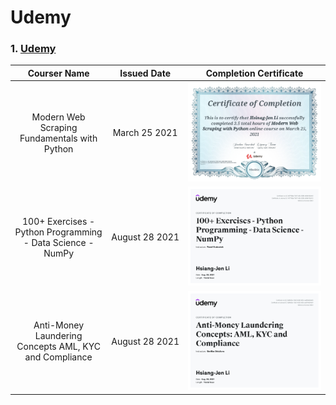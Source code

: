 # Udemy
### 1. [Udemy](https://www.udemy.com/)
  
|Courser Name|Issued Date|Completion Certificate|
|:----------:|:---------:|:--------------------:|
|Modern Web Scraping Fundamentals with Python|March&nbsp;25&nbsp;2021|<a href="https://www.udemy.com/certificate/UC-e6ebeb1b-7488-4dc0-a388-9924191964fc/"><img src="Images/Udemy_Modern Web Scraping with Python.png"/></a>|
|100+ Exercises - Python Programming - Data Science - NumPy|August&nbsp;28&nbsp;2021|<a href="https://www.udemy.com/certificate/UC-e6ebeb1b-7488-4dc0-a388-9924191964fc/"><img src="Images/Udemy_100+ Exercises - Python Programming - Data Science - NumPy.png"/></a>|
|Anti-Money Laundering Concepts AML, KYC and Compliance|August&nbsp;28&nbsp;2021|<a href="https://www.udemy.com/certificate/UC-e6ebeb1b-7488-4dc0-a388-9924191964fc/"><img src="Images/Udemy_Anti-Money Laundering Concepts AML, KYC and Compliance.png"/></a>|
  
